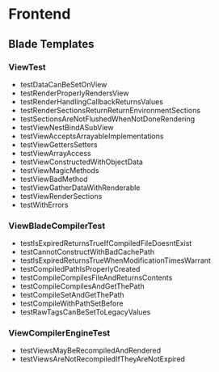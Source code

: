# Frontend

## Blade Templates

### ViewTest

- testDataCanBeSetOnView
- testRenderProperlyRendersView
- testRenderHandlingCallbackReturnsValues
- testRenderSectionsReturnReturnEnvironmentSections
- testSectionsAreNotFlushedWhenNotDoneRendering
- testViewNestBindASubView
- testViewAcceptsArrayableImplementations
- testViewGettersSetters
- testViewArrayAccess
- testViewConstructedWithObjectData
- testViewMagicMethods
- testViewBadMethod
- testViewGatherDataWithRenderable
- testViewRenderSections
- testWithErrors

### ViewBladeCompilerTest

- testIsExpiredReturnsTrueIfCompiledFileDoesntExist
- testCannotConstructWithBadCachePath
- testIsExpiredReturnsTrueWhenModificationTimesWarrant
- testCompiledPathIsProperlyCreated
- testCompileCompilesFileAndReturnsContents
- testCompileCompilesAndGetThePath
- testCompileSetAndGetThePath
- testCompileWithPathSetBefore
- testRawTagsCanBeSetToLegacyValues

### ViewCompilerEngineTest

- testViewsMayBeRecompiledAndRendered
- testViewsAreNotRecompiledIfTheyAreNotExpired